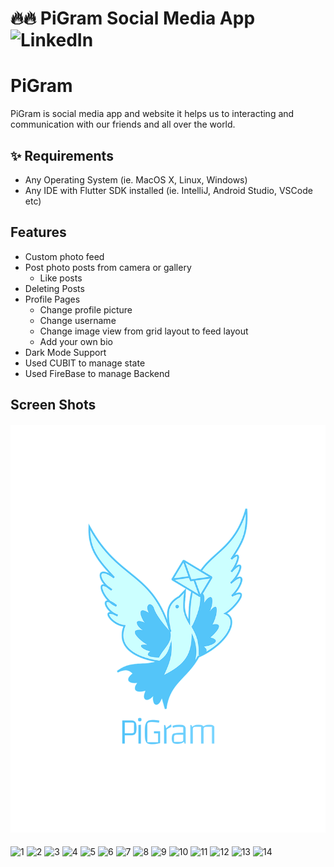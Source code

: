 # 🔥🔥 PiGram Social Media App  ![LinkedIn](https://www.linkedin.com/in/mohammed-gamal-25a102167/)

# PiGram

PiGram is social media app and website it helps us to interacting and communication with our friends
and all over the world.

## ✨ Requirements

* Any Operating System (ie. MacOS X, Linux, Windows)
* Any IDE with Flutter SDK installed (ie. IntelliJ, Android Studio, VSCode etc)

## Features

* Custom photo feed
* Post photo posts from camera or gallery
    * Like posts
* Deleting Posts
* Profile Pages
    * Change profile picture
    * Change username
    * Change image view from grid layout to feed layout
    * Add your own bio
* Dark Mode Support
* Used CUBIT to manage state
* Used FireBase to manage Backend

## Screen Shots

#### ![Logo](assets/Images/logo.png)
![1](https://user-images.githubusercontent.com/66007646/184505978-6673b08c-e36a-4531-a223-200081bb3d62.jpg)
![2](https://user-images.githubusercontent.com/66007646/184505981-b764563f-8849-4739-8a55-558636fa9f9f.jpg)
![3](https://user-images.githubusercontent.com/66007646/184505983-0409924a-6caf-4374-bbc2-7c5dd6657fbc.jpg)
![4](https://user-images.githubusercontent.com/66007646/184505989-997c25f2-3f06-4b5c-ae40-07939af7b5a2.jpg)
![5](https://user-images.githubusercontent.com/66007646/184505992-f8c74b72-1a4d-4e3a-9e07-270903f5fead.jpg)
![6](https://user-images.githubusercontent.com/66007646/184505995-9d049397-61b4-402e-9077-d0466935debc.jpg)
![7](https://user-images.githubusercontent.com/66007646/184505996-608ebd7d-26a1-4811-8193-8d235c2b8727.jpg)
![8](https://user-images.githubusercontent.com/66007646/184505997-cc909538-e6f3-42fa-91b3-122d42841cdf.jpg)
![9](https://user-images.githubusercontent.com/66007646/184505998-f4521335-02de-46c4-81af-9efd4b5e66d6.jpg)
![10](https://user-images.githubusercontent.com/66007646/184505999-dd6e5c1a-ceaf-48dc-bef0-26def2c8a1ca.jpg)
![11](https://user-images.githubusercontent.com/66007646/184506000-3ff01534-c954-42e9-b6c3-18f05492cc55.jpg)
![12](https://user-images.githubusercontent.com/66007646/184506003-cc323a31-410b-4ba3-9910-73291a6cdbc4.jpg)
![13](https://user-images.githubusercontent.com/66007646/184506004-235f9181-8d4d-4b09-9a3b-37438741e538.jpg)
![14](https://user-images.githubusercontent.com/66007646/184506008-9907e0cb-f2f9-4e04-8f55-1e7bb27f0c47.jpg)
